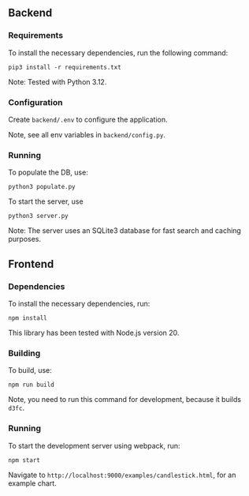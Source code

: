 ## Backend

### Requirements

To install the necessary dependencies, run the following command:

```
pip3 install -r requirements.txt
```

Note: Tested with Python 3.12.

### Configuration

Create `backend/.env` to configure the application.

Note, see all env variables in `backend/config.py`.

### Running

To populate the DB, use:

```
python3 populate.py
```

To start the server, use

```
python3 server.py
```

Note: The server uses an SQLite3 database for fast search and caching purposes.

## Frontend

### Dependencies

To install the necessary dependencies, run:

```
npm install
```

This library has been tested with Node.js version 20.

### Building

To build, use:

```
npm run build
```

Note, you need to run this command for development, because it builds `d3fc`.

### Running

To start the development server using webpack, run:

```
npm start
```

Navigate to `http://localhost:9000/examples/candlestick.html`, for an example chart.
